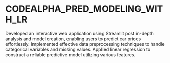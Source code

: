 # CODEALPHA_PRED_MODELING_WITH_LR
Developed an interactive web application using Streamlit post in-depth analysis and model creation, enabling users to predict car prices effortlessly. Implemented effective data preprocessing techniques to handle categorical variables and missing values. Applied linear regression to construct a reliable predictive model utilizing various features.
